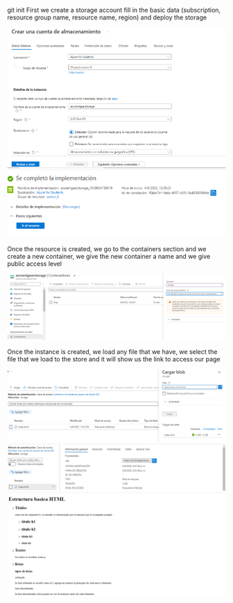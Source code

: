 git init
First we create a storage account fill in the basic data (subscription, resource group name, resource name, region) and deploy the storage

![](/imagenes/1.PNG)
![](/imagenes/2.PNG)

Once the resource is created, we go to the containers section and we create a new container, we give the new container a name and we give public access level

![](/imagenes/3.PNG)

Once the instance is created, we load any file that we have, we select the file that we load to the store and it will show us the link to access our page

![](/imagenes/4.PNG)
![](/imagenes/5.PNG)
![](/imagenes/6.PNG)